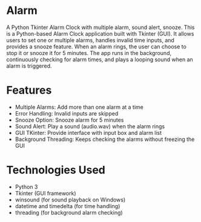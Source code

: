 # Alarm
A Python Tkinter Alarm Clock with multiple alarm, sound alert, snooze.
This is a Python-based Alarm Clock application built with Tkinter (GUI).
It allows users to set one or multiple alarms, handles invalid time inputs, and provides a snooze feature. When an alarm rings, the user can choose to stop it or snooze it for 5 minutes.
The app runs in the background, continuously checking for alarm times, and plays a looping sound when an alarm is triggered.

# Features
- Multiple Alarms: Add more than one alarm at a time
- Error Handling: Invalid inputs are skipped 
- Snooze Option: Snooze alarm for 5 minutes
- Sound Alert: Play a sound (audio.wav) when the alarm rings
- GUI TKinter: Provide  interface with input box and alarm list
- Background Threading: Keeps checking the alarms without freezing the GUI

# Technologies Used
- Python 3
- Tkinter (GUI framework)
- winsound (for sound playback on Windows)
- datetime and timedelta (for time handling)
- threading (for background alarm checking)
